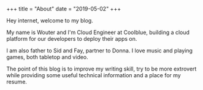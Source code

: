+++
title = "About"
date = "2019-05-02"
+++

Hey internet, welcome to my blog.  
  
My name is Wouter and I'm Cloud Engineer at Coolblue, building a cloud platform for our developers to deploy their apps on.
  
I am also father to Sid and Fay, partner to Donna. I love music and playing games, both tabletop and video.
  
The point of this blog is to improve my writing skill, try to be more extrovert while  providing some useful technical information and a place for my resume.